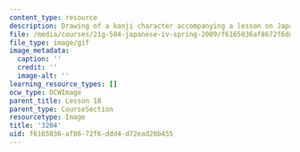 ```yaml
---
content_type: resource
description: Drawing of a kanji character accompanying a lesson on Japanese.
file: /media/courses/21g-504-japanese-iv-spring-2009/f6165036af8672f6ddd4d72ead20b455_3204.gif
file_type: image/gif
image_metadata:
  caption: ''
  credit: ''
  image-alt: ''
learning_resource_types: []
ocw_type: OCWImage
parent_title: Lesson 18
parent_type: CourseSection
resourcetype: Image
title: '3204'
uid: f6165036-af86-72f6-ddd4-d72ead20b455
---
```


